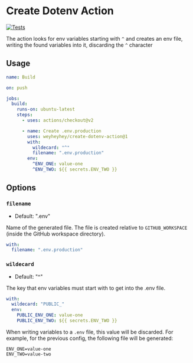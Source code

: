 # Create Dotenv Action

[![Tests](https://github.com/weyheyhey/create-dotenv-action/actions/workflows/tests.yml/badge.svg?branch=master)](https://github.com/weyheyhey/create-dotenv-action/actions/workflows/tests.yml)

The action looks for env variables starting with `^` and creates an env file, writing the found variables into it, discarding the `^` character

## Usage

```yaml
name: Build

on: push

jobs:
  build:
    runs-on: ubuntu-latest
    steps:
      - uses: actions/checkout@v2

      - name: Create .env.production
        uses: weyheyhey/create-dotenv-action@1
        with:
          wildecard: "^"
          filename: ".env.production"
        env:
          ^ENV_ONE: value-one
          ^ENV_TWO: ${{ secrets.ENV_TWO }}
```

## Options

### `filename`

- Default: ".env"

Name of the generated file. The file is created relative to `GITHUB_WORKSPACE` (inside the GitHub workspace directory).

```yaml
with:
  filename: ".env.production"
```

### `wildecard`

- Default: "^"

The key that env variables must start with to get into the .env file.

```yaml
with:
  wildecard: "PUBLIC_"
  env:
    PUBLIC_ENV_ONE: value-one
    PUBLIC_ENV_TWO: ${{ secrets.ENV_TWO }}
```

When writing variables to a `.env` file, this value will be discarded. For example, for the previous config, the following file will be generated:

```dotenv
ENV_ONE=value-one
ENV_TWO=value-two
```
